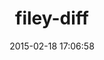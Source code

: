 ---
layout: post
title:  "filey-diff"
repo:   "laurilehmijoki/filey-diff"
date:   2015-02-18 17:06:58
gemurl: http://github.com/laurilehmijoki/filey-diff
---